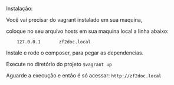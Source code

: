 Instalação:

Você vai precisar do vagrant instalado em sua maquina,

coloque no seu arquivo hosts em sua maquina local a linha abaixo:

```
    127.0.0.1       zf2doc.local
```

Instale e rode o composer, para pegar as dependencias.

Execute no diretório do projeto ```$vagrant up```

Aguarde a execução e então é só acessar: ```http://zf2doc.local```
